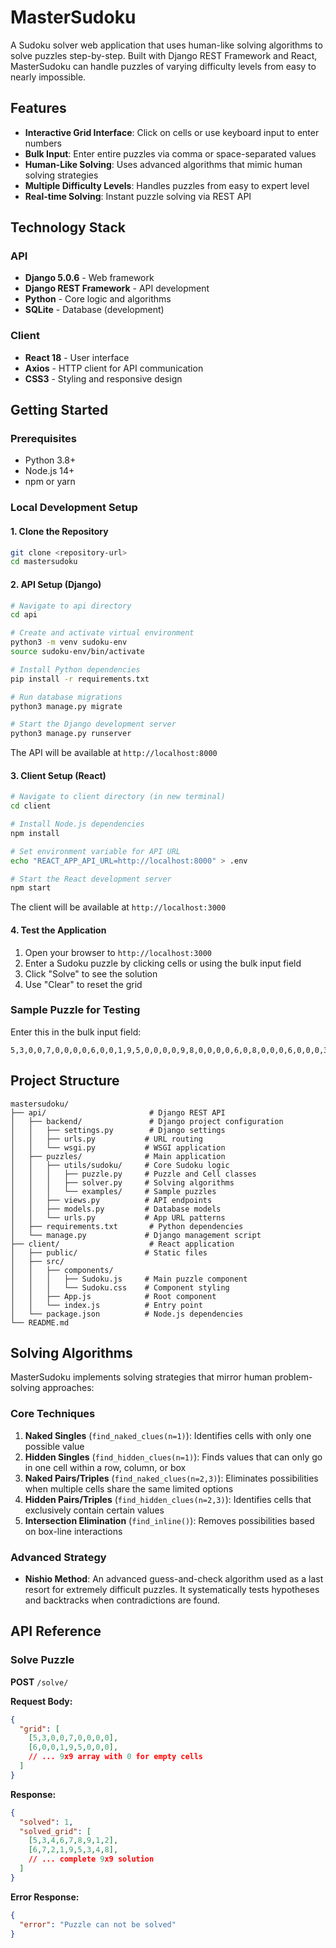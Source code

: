 # MasterSudoku

A Sudoku solver web application that uses human-like solving algorithms to solve puzzles step-by-step. Built with Django REST Framework and React, MasterSudoku can handle puzzles of varying difficulty levels from easy to nearly impossible.

## Features

- **Interactive Grid Interface**: Click on cells or use keyboard input to enter numbers
- **Bulk Input**: Enter entire puzzles via comma or space-separated values
- **Human-Like Solving**: Uses advanced algorithms that mimic human solving strategies
- **Multiple Difficulty Levels**: Handles puzzles from easy to expert level
- **Real-time Solving**: Instant puzzle solving via REST API

## Technology Stack

### API
- **Django 5.0.6** - Web framework
- **Django REST Framework** - API development
- **Python** - Core logic and algorithms
- **SQLite** - Database (development)

### Client  
- **React 18** - User interface
- **Axios** - HTTP client for API communication
- **CSS3** - Styling and responsive design

## Getting Started

### Prerequisites

- Python 3.8+ 
- Node.js 14+
- npm or yarn

### Local Development Setup

#### 1. Clone the Repository
```bash
git clone <repository-url>
cd mastersudoku
```

#### 2. API Setup (Django)
```bash
# Navigate to api directory
cd api

# Create and activate virtual environment
python3 -m venv sudoku-env
source sudoku-env/bin/activate

# Install Python dependencies
pip install -r requirements.txt

# Run database migrations
python3 manage.py migrate

# Start the Django development server
python3 manage.py runserver
```

The API will be available at `http://localhost:8000`

#### 3. Client Setup (React)
```bash
# Navigate to client directory (in new terminal)
cd client

# Install Node.js dependencies
npm install

# Set environment variable for API URL
echo "REACT_APP_API_URL=http://localhost:8000" > .env

# Start the React development server
npm start
```

The client will be available at `http://localhost:3000`

#### 4. Test the Application

1. Open your browser to `http://localhost:3000`
2. Enter a Sudoku puzzle by clicking cells or using the bulk input field
3. Click "Solve" to see the solution
4. Use "Clear" to reset the grid

### Sample Puzzle for Testing
Enter this in the bulk input field:
```
5,3,0,0,7,0,0,0,0,6,0,0,1,9,5,0,0,0,0,9,8,0,0,0,0,6,0,8,0,0,0,6,0,0,0,3,4,0,0,8,0,3,0,0,1,7,0,0,0,2,0,0,0,6,0,6,0,0,0,0,2,8,0,0,0,0,4,1,9,0,0,5,0,0,0,0,8,0,0,7,9
```

## Project Structure

```
mastersudoku/
├── api/                       # Django REST API
│   ├── backend/               # Django project configuration
│   │   ├── settings.py        # Django settings
│   │   ├── urls.py           # URL routing
│   │   └── wsgi.py           # WSGI application
│   ├── puzzles/              # Main application
│   │   ├── utils/sudoku/     # Core Sudoku logic
│   │   │   ├── puzzle.py     # Puzzle and Cell classes
│   │   │   ├── solver.py     # Solving algorithms
│   │   │   └── examples/     # Sample puzzles
│   │   ├── views.py          # API endpoints
│   │   ├── models.py         # Database models
│   │   └── urls.py           # App URL patterns
│   ├── requirements.txt       # Python dependencies
│   └── manage.py             # Django management script
├── client/                    # React application
│   ├── public/               # Static files
│   ├── src/
│   │   ├── components/
│   │   │   ├── Sudoku.js     # Main puzzle component
│   │   │   └── Sudoku.css    # Component styling
│   │   ├── App.js            # Root component
│   │   └── index.js          # Entry point
│   └── package.json          # Node.js dependencies
└── README.md
```

## Solving Algorithms

MasterSudoku implements solving strategies that mirror human problem-solving approaches:

### Core Techniques

1. **Naked Singles** (`find_naked_clues(n=1)`): Identifies cells with only one possible value
2. **Hidden Singles** (`find_hidden_clues(n=1)`): Finds values that can only go in one cell within a row, column, or box
3. **Naked Pairs/Triples** (`find_naked_clues(n=2,3)`): Eliminates possibilities when multiple cells share the same limited options
4. **Hidden Pairs/Triples** (`find_hidden_clues(n=2,3)`): Identifies cells that exclusively contain certain values
5. **Intersection Elimination** (`find_inline()`): Removes possibilities based on box-line interactions

### Advanced Strategy

- **Nishio Method**: An advanced guess-and-check algorithm used as a last resort for extremely difficult puzzles. It systematically tests hypotheses and backtracks when contradictions are found.

## API Reference

### Solve Puzzle
**POST** `/solve/`

**Request Body:**
```json
{
  "grid": [
    [5,3,0,0,7,0,0,0,0],
    [6,0,0,1,9,5,0,0,0],
    // ... 9x9 array with 0 for empty cells
  ]
}
```

**Response:**
```json
{
  "solved": 1,
  "solved_grid": [
    [5,3,4,6,7,8,9,1,2],
    [6,7,2,1,9,5,3,4,8],
    // ... complete 9x9 solution
  ]
}
```

**Error Response:**
```json
{
  "error": "Puzzle can not be solved"
}
```

